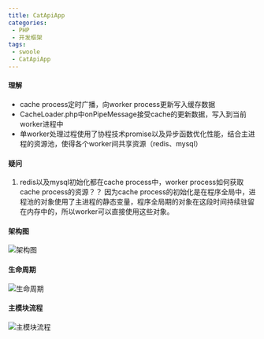 ```yaml
---
title: CatApiApp
categories:
 - PHP
 - 开发框架
tags:
 - swoole
 - CatApiApp
---
```


#### 理解
- cache process定时广播，向worker process更新写入缓存数据
- CacheLoader.php中onPipeMessage接受cache的更新数据，写入到当前worker进程中
- 单worker处理过程使用了协程技术promise以及异步函数优化性能，结合主进程的资源池，使得各个worker间共享资源（redis、mysql）

#### 疑问
1. redis以及mysql初始化都在cache process中，worker process如何获取cache process的资源？？
因为cache process的初始化是在程序全局中，进程池的对象使用了主进程的静态变量，程序全局期的对象在这段时间持续驻留在内存中的，所以worker可以直接使用这些对象。

#### 架构图
![架构图](https://zgjian-pic.oss.cn-beijing.aliyuncs.com/markdown/CatApiStructure.png)

#### 生命周期
![生命周期](https://zgjian-pic.oss.cn-beijing.aliyuncs.com/markdown/CatApiLiftCycle.png)

#### 主模块流程
![主模块流程](https://zgjian-pic.oss.cn-beijing.aliyuncs.com/markdown/CatApiMainProcessLiftCycle.png)
